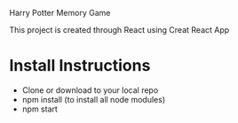 Harry Potter Memory Game

This project is created through React using Creat React App 

# Install Instructions 

  * Clone or download to your local repo
  * npm install (to install all node modules)
  * npm start

